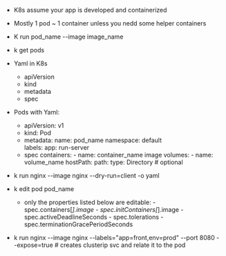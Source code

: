 - K8s assume your app is developed and containerized
- Mostly 1 pod ~ 1 container unless you nedd some helper containers
- K run pod_name --image image_name
- k get pods
- Yaml in K8s
  - apiVersion
  - kind
  - metadata
  - spec
- Pods with Yaml:
  - apiVersion: v1
  - kind: Pod
  - metadata:
        name: pod_name
        namespace: default    
        labels:
            app: run-server
  - spec 
        containers:
            - name: container_name
              image
        volumes:
            - name: volume_name
              hostPath:
                path:
                type: Directory # optional

- k run nginx --image nginx --dry-run=client -o yaml
- k edit pod pod_name
  - only the properties listed below are editable:
        - spec.containers[*].image
        - spec.initContainers[*].image
        - spec.activeDeadlineSeconds
        - spec.tolerations
        - spec.terminationGracePeriodSeconds


- k run nginx --image nginx --labels="app=front,env=prod" --port 8080 --expose=true # creates clusterip svc and relate it to the pod